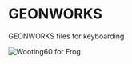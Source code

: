 # GEONWORKS
GEONWORKS files for keyboarding

![Wooting60 for Frog](https://github.com/GHv4/GEONWORKS/assets/108226982/07044991-4821-4252-89a5-284463bd9051)
